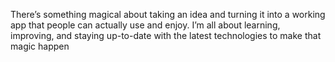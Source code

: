 There’s something magical about taking an idea and turning it into a working app that people can actually use and enjoy. I’m all about learning, improving, and staying up-to-date with the latest technologies to make that magic happen
